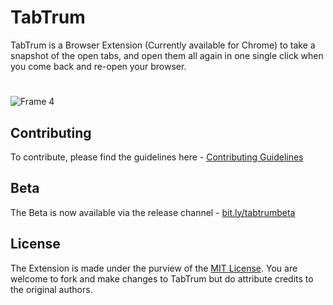 # TabTrum
TabTrum is a Browser Extension (Currently available for Chrome) to take a snapshot of the open tabs, and open them all again in one single click when you come back and re-open your browser.
#  
![Frame 4](https://user-images.githubusercontent.com/15321738/89045819-ca765180-d369-11ea-82c1-7aaf3afaf757.png)

## Contributing
To contribute, please find the guidelines here - <a href='https://github.com/GeekBoySupreme/TabTrum/blob/master/Contributing.md'>Contributing Guidelines</a>

## Beta
The Beta is now available via the release channel - <a href='https://bit.ly/tabtrumbeta'>bit.ly/tabtrumbeta</a>

## License
The Extension is made under the purview of the <a href='https://choosealicense.com/licenses/mit/'>MIT License</a>. You are welcome to fork and make changes to TabTrum but do attribute 
credits to the original authors.
